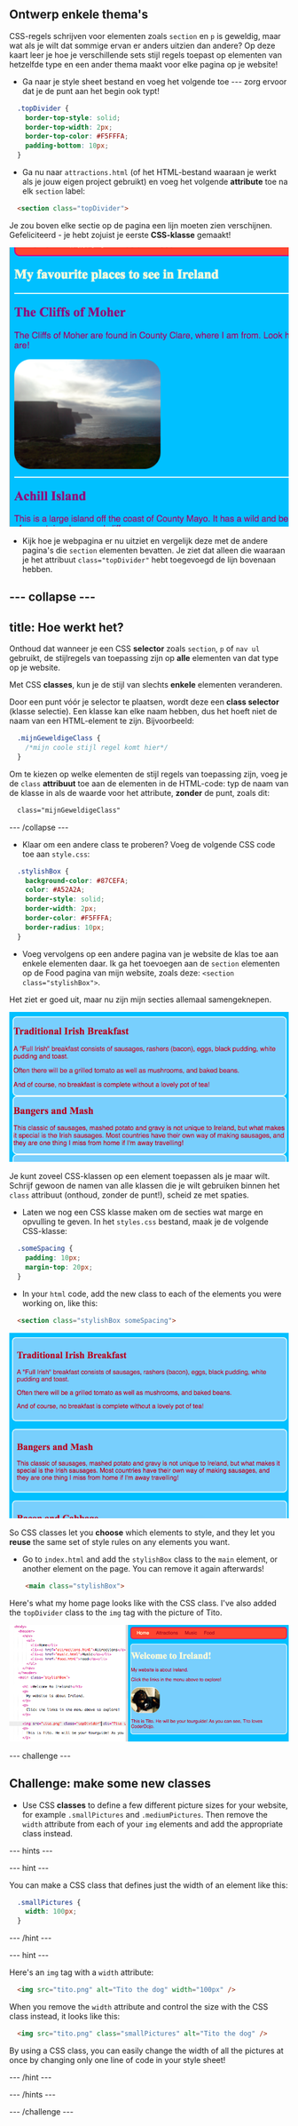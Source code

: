 ## Ontwerp enkele thema's

CSS-regels schrijven voor elementen zoals `section` en `p` is geweldig, maar wat als je wilt dat sommige ervan er anders uitzien dan andere? Op deze kaart leer je hoe je verschillende sets stijl regels toepast op elementen van hetzelfde type en een ander thema maakt voor elke pagina op je website!

+ Ga naar je style sheet bestand en voeg het volgende toe \--- zorg ervoor dat je de punt aan het begin ook typt!

```css
  .topDivider {
    border-top-style: solid;
    border-top-width: 2px;
    border-top-color: #F5FFFA;
    padding-bottom: 10px;
  }
```

+ Ga nu naar `attractions.html` (of het HTML-bestand waaraan je werkt als je jouw eigen project gebruikt) en voeg het volgende **attribute** toe na elk `section` label:

```html
  <section class="topDivider">
```

Je zou boven elke sectie op de pagina een lijn moeten zien verschijnen. Gefeliciteerd - je hebt zojuist je eerste **CSS-klasse** gemaakt!

![Page with lines in between the sections](images/sectionsWithTopBorder.png)

+ Kijk hoe je webpagina er nu uitziet en vergelijk deze met de andere pagina's die `section` elementen bevatten. Je ziet dat alleen die waaraan je het attribuut `class="topDivider"` hebt toegevoegd de lijn bovenaan hebben.

## \--- collapse \---

## title: Hoe werkt het?

Onthoud dat wanneer je een CSS **selector** zoals `section`, `p` of `nav ul` gebruikt, de stijlregels van toepassing zijn op **alle** elementen van dat type op je website.

Met CSS **classes**, kun je de stijl van slechts **enkele** elementen veranderen.

Door een punt vóór je selector te plaatsen, wordt deze een **class selector** (klasse selectie). Een klasse kan elke naam hebben, dus het hoeft niet de naam van een HTML-element te zijn. Bijvoorbeeld:

```css
  .mijnGeweldigeClass {
    /*mijn coole stijl regel komt hier*/
  }
```

Om te kiezen op welke elementen de stijl regels van toepassing zijn, voeg je de `class` **attribuut** toe aan de elementen in de HTML-code: typ de naam van de klasse in als de waarde voor het attribute, **zonder** de punt, zoals dit:

```html
  class="mijnGeweldigeClass"
```

\--- /collapse \---

+ Klaar om een ​​andere class te proberen? Voeg de volgende CSS code toe aan `style.css`:

```css
  .stylishBox {
    background-color: #87CEFA;
    color: #A52A2A;
    border-style: solid;
    border-width: 2px;
    border-color: #F5FFFA;
    border-radius: 10px;
  }
```

+ Voeg vervolgens op een andere pagina van je website de klas toe aan enkele elementen daar. Ik ga het toevoegen aan de `section` elementen op de Food pagina van mijn website, zoals deze: `<section class="stylishBox">`.

Het ziet er goed uit, maar nu zijn mijn secties allemaal samengeknepen.

![Nice looking sections squashed together](images/squashedSections.png)

Je kunt zoveel CSS-klassen op een element toepassen als je maar wilt. Schrijf gewoon de namen van alle klassen die je wilt gebruiken binnen het `class` attribuut (onthoud, zonder de punt!), scheid ze met spaties.

+ Laten we nog een CSS klasse maken om de secties wat marge en opvulling te geven. In het `styles.css` bestand, maak je de volgende CSS-klasse:

```css
  .someSpacing {
    padding: 10px;
    margin-top: 20px;
  }
```

+ In your `html` code, add the new class to each of the elements you were working on, like this:

```html
  <section class="stylishBox someSpacing">
```

![Sections with margin and padding added](images/sectionsWithSpacing.png)

So CSS classes let you **choose** which elements to style, and they let you **reuse** the same set of style rules on any elements you want.

+ Go to `index.html` and add the `stylishBox` class to the `main` element, or another element on the page. You can remove it again afterwards!

```html
    <main class="stylishBox">   
```

Here's what my home page looks like with the CSS class. I've also added the `topDivider` class to the `img` tag with the picture of Tito.

![CSS classes being used on the home page](images/homePageWithClasses.png)

\--- challenge \---

## Challenge: make some new classes

+ Use CSS **classes** to define a few different picture sizes for your website, for example `.smallPictures` and `.mediumPictures`. Then remove the `width` attribute from each of your `img` elements and add the appropriate class instead.

\--- hints \---

\--- hint \---

You can make a CSS class that defines just the width of an element like this:

```css
  .smallPictures {
    width: 100px;
  }
```

\--- /hint \---

\--- hint \---

Here's an `img` tag with a `width` attribute:

```html
  <img src="tito.png" alt="Tito the dog" width="100px" />       
```

When you remove the `width` attribute and control the size with the CSS class instead, it looks like this:

```html
  <img src="tito.png" class="smallPictures" alt="Tito the dog" />       
```

By using a CSS class, you can easily change the width of all the pictures at once by changing only one line of code in your style sheet!

\--- /hint \---

\--- /hints \---

\--- /challenge \---